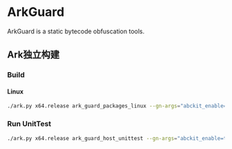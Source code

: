 # ArkGuard

ArkGuard is a static bytecode obfuscation tools.

## Ark独立构建 
### Build
#### Linux
```sh
./ark.py x64.release ark_guard_packages_linux --gn-args="abckit_enable=true"
```

### Run UnitTest
```sh
./ark.py x64.release ark_guard_host_unittest --gn-args="abckit_enable=true"
```
